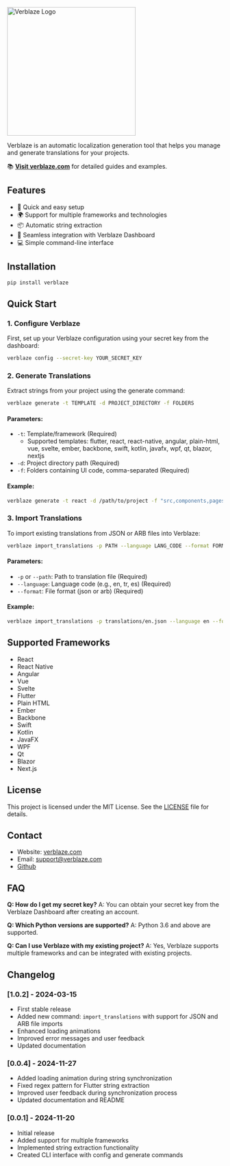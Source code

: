 <a href="https://verblaze.com">
  <img src="logo.png" alt="Verblaze Logo" width="300"/>
</a>

Verblaze is an automatic localization generation tool that helps you manage and generate translations for your projects.

📚 **[Visit verblaze.com](https://verblaze.com)** for detailed guides and examples.

## Features

- 🚀 Quick and easy setup
- 🌍 Support for multiple frameworks and technologies
- 📦 Automatic string extraction
- 🔄 Seamless integration with Verblaze Dashboard
- 💻 Simple command-line interface

## Installation

```bash
pip install verblaze
```

## Quick Start

### 1. Configure Verblaze

First, set up your Verblaze configuration using your secret key from the dashboard:

```bash
verblaze config --secret-key YOUR_SECRET_KEY
```

### 2. Generate Translations

Extract strings from your project using the generate command:

```bash
verblaze generate -t TEMPLATE -d PROJECT_DIRECTORY -f FOLDERS
```

#### Parameters:

- `-t`: Template/framework (Required)
  - Supported templates: flutter, react, react-native, angular, plain-html, vue, svelte, ember, backbone, swift, kotlin, javafx, wpf, qt, blazor, nextjs
- `-d`: Project directory path (Required)
- `-f`: Folders containing UI code, comma-separated (Required)

#### Example:

```bash
verblaze generate -t react -d /path/to/project -f "src,components,pages"
```

### 3. Import Translations

To import existing translations from JSON or ARB files into Verblaze:

```bash
verblaze import_translations -p PATH --language LANG_CODE --format FORMAT
```

#### Parameters:

- `-p` or `--path`: Path to translation file (Required)
- `--language`: Language code (e.g., en, tr, es) (Required)
- `--format`: File format (json or arb) (Required)

#### Example:

```bash
verblaze import_translations -p translations/en.json --language en --format json
```

## Supported Frameworks

- React
- React Native
- Angular
- Vue
- Svelte
- Flutter
- Plain HTML
- Ember
- Backbone
- Swift
- Kotlin
- JavaFX
- WPF
- Qt
- Blazor
- Next.js

## License

This project is licensed under the MIT License. See the [LICENSE](LICENSE) file for details.

## Contact

- Website: [verblaze.com](https://verblaze.com)
- Email: support@verblaze.com
- [Github](https://github.com/Verblaze)

## FAQ

**Q: How do I get my secret key?**
A: You can obtain your secret key from the Verblaze Dashboard after creating an account.

**Q: Which Python versions are supported?**
A: Python 3.6 and above are supported.

**Q: Can I use Verblaze with my existing project?**
A: Yes, Verblaze supports multiple frameworks and can be integrated with existing projects.

## Changelog

### [1.0.2] - 2024-03-15

- First stable release
- Added new command: `import_translations` with support for JSON and ARB file imports
- Enhanced loading animations
- Improved error messages and user feedback
- Updated documentation

### [0.0.4] - 2024-11-27

- Added loading animation during string synchronization
- Fixed regex pattern for Flutter string extraction
- Improved user feedback during synchronization process
- Updated documentation and README

### [0.0.1] - 2024-11-20

- Initial release
- Added support for multiple frameworks
- Implemented string extraction functionality
- Created CLI interface with config and generate commands
